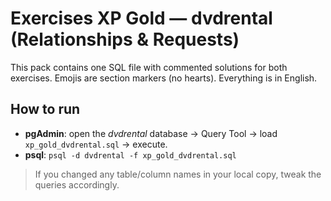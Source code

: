 # Exercises XP Gold — dvdrental (Relationships & Requests)

This pack contains one SQL file with commented solutions for both exercises.
Emojis are section markers (no hearts). Everything is in English.

## How to run
- **pgAdmin**: open the *dvdrental* database → Query Tool → load `xp_gold_dvdrental.sql` → execute.
- **psql**: `psql -d dvdrental -f xp_gold_dvdrental.sql`

> If you changed any table/column names in your local copy, tweak the queries accordingly.
